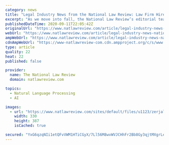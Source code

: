 ```yaml
---
category: news
title: "Legal Industry News from the National Law Review: Law Firm Hires, Attorney Accolades and Recognition and Innovation"
excerpt: "As we move into fall, the National Law Review’s editorial team takes a look at the constantly evolving legal industry landscape—paying special attention to law firm hires, attorney awards and law firm innovation."
publishedDateTime: 2020-09-11T22:05:42Z
originalUrl: "https://www.natlawreview.com/article/legal-industry-news-national-law-review-law-firm-hires-attorney-accolades-and?amp"
webUrl: "https://www.natlawreview.com/article/legal-industry-news-national-law-review-law-firm-hires-attorney-accolades-and?amp"
ampWebUrl: "https://www.natlawreview.com/article/legal-industry-news-national-law-review-law-firm-hires-attorney-accolades-and?amp"
cdnAmpWebUrl: "https://www-natlawreview-com.cdn.ampproject.org/c/s/www.natlawreview.com/article/legal-industry-news-national-law-review-law-firm-hires-attorney-accolades-and?amp"
type: article
quality: 22
heat: 22
published: false

provider:
  name: The National Law Review
  domain: natlawreview.com

topics:
  - Natural Language Processing
  - AI

images:
  - url: "https://www.natlawreview.com/sites/default/files/u1123/zerjal-fink_maja-_temp.jpg"
    width: 330
    height: 387
    isCached: true

secured: "YxG6qzqNIi1etQFvVWM1HTiCGyX/7Ll56M8wvWVJCHhFr2Bb8Gy3qjtMXgrLexFsQSQB1O6akv6m9GcNXyJVFKcohNufQRzTxA6Fi4QrU25dyi2qcirYqgpk3Ek2BjToxdX9xPw+dwaiZHC3ChSrwgRYlZ1KPwMoVtGULrodcKehdCK/x5090zSStFWuUhNH7AKxr7rJbGZCPpklAh2yObUnh7uCUtF/AN90goiBnO2u4hDKu8kqXLECeUUzipXVBmPsG4nqsISyNLVK6NHoTDLHc1sndBBl1VTiVbAlao+t2H0WKVkToOrwVQ6XDBgY75FJ98Hal/UW/nNMbjwkhYCZSKFFM2RsB6hkA52CjFc=;fEVr0zUmoRwQwl3ygQlgjg=="
---
```


